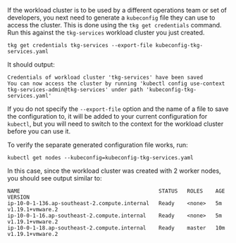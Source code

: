 If the workload cluster is to be used by a different operations team or set of developers, you next need to generate a ``kubeconfig`` file they can use to access the cluster. This is done using the ``tkg get credentials`` command. Run this against the ``tkg-services`` workload cluster you just created.

```execute-1
tkg get credentials tkg-services --export-file kubeconfig-tkg-services.yaml
```

It should output:

```
Credentials of workload cluster 'tkg-services' have been saved 
You can now access the cluster by running 'kubectl config use-context tkg-services-admin@tkg-services' under path 'kubeconfig-tkg-services.yaml'
```

If you do not specify the ``--export-file`` option and the name of a file to save the configuration to, it will be added to your current configuration for ``kubectl``, but you will need to switch to the context for the workload cluster before you can use it.

To verify the separate generated configuration file works, run:

```execute-1
kubectl get nodes --kubeconfig=kubeconfig-tkg-services.yaml
```

In this case, since the workload cluster was created with 2 worker nodes, you should see output similar to:

```
NAME                                            STATUS   ROLES    AGE   VERSION
ip-10-0-1-136.ap-southeast-2.compute.internal   Ready    <none>   5m    v1.19.1+vmware.2
ip-10-0-1-16.ap-southeast-2.compute.internal    Ready    <none>   5m    v1.19.1+vmware.2
ip-10-0-1-18.ap-southeast-2.compute.internal    Ready    master   10m   v1.19.1+vmware.2
```
